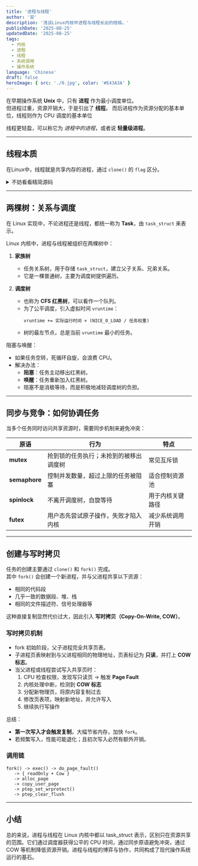 ```yaml
---
title: '进程与线程'
author: '安'
description: '浅谈Linux内核中进程与线程长出的枝桠。'
publishDate: '2025-08-25'
updatedDate: '2025-08-25'
tags:
  - 内核
  - 进程
  - 线程
  - 系统调用
  - 操作系统
language: 'Chinese'
draft: false
heroImage: { src: './0.jpg', color: '#E43A3A' }
---
```


在早期操作系统 **Unix** 中，只有 **进程** 作为最小调度单位。  
但进程过重，资源开销大，于是引出了 **线程**。
而后进程作为资源分配的基本单位，线程则作为 CPU 调度的基本单位

线程更轻盈，可以称它为 *进程中的进程*，或者说 **轻量级进程**。

---
## 线程本质
在Linux中，线程就是共享内存的进程，通过 `clone()` 的 `flag` 区分。
<details> <summary>不妨看看精简源码</summary>


```c
// ========== 用户态 ==========
int pthread_create(...) {
    return clone(start_routine, stack,
                 CLONE_VM | CLONE_FS | CLONE_FILES |
                 CLONE_SIGHAND | CLONE_THREAD,
                 arg);
}

// ========== 内核态 ==========
SYSCALL_DEFINE5(clone, unsigned long flags, unsigned long newsp,
                int __user *parent_tidptr,
                unsigned long tls,
                int __user *child_tidptr)
{
    return _do_fork(flags, newsp, 0, parent_tidptr, child_tidptr, tls);
}

long _do_fork(unsigned long flags, unsigned long stack, ...) {
    struct task_struct *p;
    p = copy_process(flags, stack, ...); // 复制/共享资源
    wake_up_new_task(p);                 // 放入调度器
    return pid;
}

static struct task_struct *copy_process(unsigned long flags, ...) {
    struct task_struct *p = dup_task_struct(current);
    if (!(flags & CLONE_VM))
        p->mm = dup_mm(current->mm);   // 独立地址空间 => 进程
    else
        p->mm = current->mm;           // 共享地址空间 => 线程
    // 文件表、信号处理器等也可选择共享
    ...
    return p;
}

````

</details>

---

## 两棵树：关系与调度
在 Linux 实现中，不论进程还是线程，都统一称为 **Task**，由 `task_struct` 来表示。

Linux 内核中，进程与线程被组织在两棵树中：

1. **家族树**
    - 任务关系树，用于存储 `task_struct`，建立父子关系、兄弟关系。
    - 它是一棵普通树，主要为调度树提供遍历。

2. **调度树**
    - 也称为 **CFS 红黑树**，可以看作一个队列。
    - 为了公平调度，引入虚拟时间 `vruntime`：
      ```
      vruntime += 实际运行时间 × (NICE_0_LOAD / 任务权重)
      ```
    - 树的最左节点，总是当前 `vruntime` 最小的任务。

阻塞与唤醒：
- 如果任务空转，死循环自旋，会浪费 CPU。
- 解决办法：
    - **阻塞**：任务主动移出红黑树。
    - **唤醒**：任务重新加入红黑树。
    - 阻塞不是消极等待，而是积极地减轻调度树的负担。

---

## 同步与竞争：如何协调任务

当多个任务同时访问共享资源时，需要同步机制来避免冲突：

| 原语 | 行为 | 特点 |
|------|------|------|
| **mutex** | 抢到锁的任务执行；未抢到的被移出调度树 | 常见互斥锁 |
| **semaphore** | 控制并发数量，超过上限的任务被阻塞 | 适合控制资源池 |
| **spinlock** | 不离开调度树，自旋等待 | 用于内核关键路径 |
| **futex** | 用户态先尝试原子操作，失败才陷入内核 | 减少系统调用开销 |

---

## 创建与写时拷贝

任务的创建主要通过 `clone()` 和 `fork()` 完成。  
其中 `fork()` 会创建一个新进程，并与父进程共享以下资源：

- 相同的代码段
- 几乎一致的数据段、堆、栈
- 相同的文件描述符、信号处理器等

这种直接复制显然代价过大，因此引入 **写时拷贝（Copy-On-Write, COW）**。

### 写时拷贝机制
- fork 初始阶段，父子进程完全共享页表。
- 子进程页表映射到与父进程相同的物理地址，页表标记为 **只读**，并打上 **COW 标志**。
- 当父进程或线程尝试写入共享页时：
    1. CPU 检查权限，发现写只读页 → 触发 **Page Fault**
    2. 内核处理中断，检测到 **COW 标志**
    3. 分配新物理页，将原内容复制过去
    4. 修改页表项，映射新地址，并允许写入
    5. 继续执行写操作

总结：
- **第一次写入才会触发复制**，大幅节省内存，加快 `fork`。
- 若频繁写入，性能可能退化；且初次写入必然有额外开销。

### 调用链
```text
fork() -> exec() -> do_page_fault()
   -> { readOnly + Cow }
   -> alloc_page
   -> copy_user_page
   -> ptep_set_wrprotect()
   -> ptep_clear_flush
```

---
## 小结
总的来说，进程与线程在 Linux 内核中都以 task_struct 表示，区别只在资源共享的范围。它们通过调度器获得公平的 CPU 时间，通过同步原语避免冲突，通过 COW 等机制降低资源开销。进程与线程的博弈与协作，共同构成了现代操作系统运行的基石。